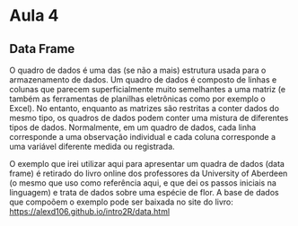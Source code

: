 # Aula 4
## Data Frame

O quadro de dados é uma das (se não a mais) estrutura usada para o armazenamento de dados. Um quadro de dados é composto de linhas e colunas que parecem superficialmente muito semelhantes a uma matriz (e também as ferramentas de planilhas eletrônicas como por exemplo o Excel). No entanto, enquanto as matrizes são restritas a conter dados do mesmo tipo, os quadros de dados podem conter uma mistura de diferentes tipos de dados. Normalmente, em um quadro de dados, cada linha corresponde a uma observação individual e cada coluna corresponde a uma variável diferente medida ou registrada.

O exemplo que irei utilizar aqui para apresentar um quadra de dados (data frame) é retirado do livro online dos professores da University of Aberdeen (o mesmo que uso como referência aqui, e que dei os passos iniciais na linguagem) e trata de dados sobre uma espécie de flor. A base de dados que compoõem o exemplo pode ser baixada no site do livro: https://alexd106.github.io/intro2R/data.html

